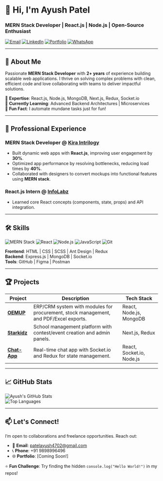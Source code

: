 # 👋 Hi, I'm Ayush Patel  
### **MERN Stack Developer | React.js | Node.js | Open-Source Enthusiast**  
[![Email](https://img.shields.io/badge/Gmail-D14836?style=flat&logo=gmail&logoColor=white)](mailto:patelayush4702@gmail.com)
[![LinkedIn](https://img.shields.io/badge/LinkedIn-0077B5?style=flat&logo=linkedin&logoColor=white)](https://linkedin.com/in/your-profile)
[![Portfolio](https://img.shields.io/badge/Portfolio-%23000000.svg?style=flat&logo=github&logoColor=white)](https://your-portfolio-link.com)
[![WhatsApp](https://img.shields.io/badge/WhatsApp-25D366?style=flat&logo=whatsapp&logoColor=white)](https://wa.me/9898996496)

---

## 🚀 **About Me**  
Passionate **MERN Stack Developer** with **2+ years** of experience building scalable web applications. I thrive on solving complex problems with clean, efficient code and love collaborating with teams to deliver impactful solutions.  

🔹 **Expertise**: React.js, Node.js, MongoDB, Next.js, Redux, Socket.io  
🔹 **Currently Learning**: Advanced Backend Architectures | Microservices  
🔹 **Fun Fact**: I automate mundane tasks just for fun!  

---

## 💼 **Professional Experience**  
### **MERN Stack Developer** @ [Kira Intrilogy](https://github.com/Ayush2014Kira)  
- Built dynamic web apps with **React.js**, improving user engagement by **30%**.  
- Optimized app performance by resolving bottlenecks, reducing load times by **40%**.  
- Collaborated with designers to convert mockups into functional features using **MERN stack**.  

### **React.js Intern** @ [InfoLabz](https://github.com/Ayush2014Kira)  
- Learned core React concepts (components, state, props) and API integration.  

---

## 🛠 **Skills**  
![MERN Stack](https://img.shields.io/badge/MERN-00f?style=flat&logo=mongodb&logoColor=white)
![React](https://img.shields.io/badge/React-20232A?style=flat&logo=react&logoColor=61DAFB)
![Node.js](https://img.shields.io/badge/Node.js-339933?style=flat&logo=nodedotjs&logoColor=white)
![JavaScript](https://img.shields.io/badge/JavaScript-F7DF1E?style=flat&logo=javascript&logoColor=black)
![Git](https://img.shields.io/badge/Git-F05032?style=flat&logo=git&logoColor=white)

**Frontend**: HTML | CSS | SCSS | Ant Design | Redux  
**Backend**: Express.js | MongoDB | Socket.io  
**Tools**: GitHub | Figma | Postman  

---

## 🏆 **Projects**  
| Project | Description | Tech Stack |  
|---------|-------------|------------|  
| **[OEMUP](link)** | ERP/CRM system with modules for procurement, stock management, and PDF/Excel exports. | React, Node.js, MongoDB |  
| **[Starkidz](link)** | School management platform with contest/event creation and admin panels. | Next.js, Redux |  
| **[Chat-App](link)** | Real-time chat app with Socket.io and Redux for state management. | React, Socket.io, Node.js |  

---

## 📈 **GitHub Stats**  
![Ayush's GitHub Stats](https://github-readme-stats.vercel.app/api?username=Ayush2014Kira&show_icons=true&theme=radical)  
![Top Languages](https://github-readme-stats.vercel.app/api/top-langs/?username=Ayush2014Kira&layout=compact&theme=dark)  

---

## 📫 **Let's Connect!**  
I’m open to collaborations and freelance opportunities. Reach out:  
- 📧 **Email**: patelayush4702@gmail.com  
- 📞 **Phone**: +91 9898996496  
- 🌐 **Portfolio**: [Coming Soon!]  

⭐ **Fun Challenge**: Try finding the hidden `console.log("Hello World!")` in my repos!  
